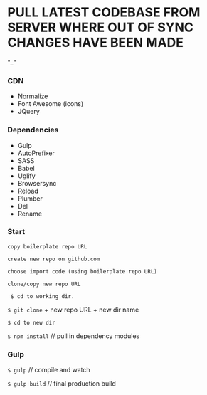 # PULL LATEST CODEBASE FROM SERVER WHERE OUT OF SYNC CHANGES HAVE BEEN MADE

"_"

### CDN
* Normalize 
* Font Awesome (icons)
* JQuery

### Dependencies 

* Gulp
* AutoPrefixer
* SASS
* Babel 
* Uglify
* Browsersync
* Reload
* Plumber
* Del
* Rename

### Start

` copy boilerplate repo URL `

` create new repo on github.com `

` choose import code (using boilerplate repo URL) ` 

` clone/copy new repo URL `

` $ cd to working dir.`

` $ git clone ` + new repo URL + new dir name

` $ cd to new dir `

` $ npm install ` // pull in dependency modules

### Gulp

` $ gulp ` // compile and watch

` $ gulp build ` // final production build
